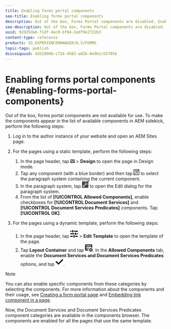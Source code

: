 ```yaml
---
title: Enabling forms portal components
seo-title: Enabling forms portal components
description: Out of the box, Forms Portal components are disabled. Enable Document Services and Document Services Predicates groups to enable Forms Portal components.
seo-description: Out of the box, Forms Portal components are disabled. Enable Document Services and Document Services Predicates groups to enable Forms Portal components.
uuid: 92d25da6-f1df-4ac0-bf84-2edf9e2722b3
content-type: reference
products: SG_EXPERIENCEMANAGER/6.5/FORMS
topic-tags: publish
discoiquuid: 4d318908-c724-4582-a82b-6e9b1c55705b
---
```


# Enabling forms portal components {#enabling-forms-portal-components}

Out of the box, forms portal components are not available for use. To make the components appear in the list of available components in AEM sidekick, perform the following steps:

1. Log in to the author instance of your website and open an AEM Sites page.

1. For the pages using a static template, perform the following steps:

    1. In the page header, tap ![canvas-drop-down](assets/canvas-drop-down.png) &gt; **Design** to open the page in Design mode.
    1. Tap any component (with a blue border) and then tap ![field-level](assets/field-level.png) to select the paragraph system containing the current component.
    1. In the paragraph system, tap ![settings_icon](assets/settings_icon.png) to open the Edit dialog for the paragraph system.
    1. From the list of **[!UICONTROL Allowed Components]**, enable checkboxes for **[!UICONTROL Document Services]** and **[!UICONTROL Document Services Predicates]** components. Tap **[!UICONTROL OK]**.

1. For the pages using a dynamic template, perform the following steps:

    1. In the page header, tap ![properties](assets/properties.png) > **Edit Template** to open the template of the page.
    1. Tap **Layout Container** and tap ![FeedManagement](/help/forms/using/assets/feedmanagement.png). In the **Allowed Components** tab, enable the **Document Services and Document Services Predicates** options, and tap ![aem_6_3_forms_save](assets/aem_6_3_forms_save.png).

>[!NOTE]
>
>You can also enable specific components from these categories by selecting the components. For more information about the components and their usage, see [Creating a form portal page](/help/forms/using/creating-form-portal-page.md) and [Embedding link component in a page](/help/forms/using/embedding-link-component-page.md).

Now, the Document Services and Document Services Predicates component categories are available in the components browser. The components are enabled for all the pages that use the same template.
